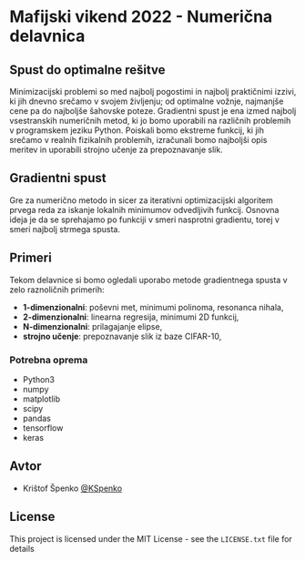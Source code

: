 # Mafijski vikend 2022 - Numerična delavnica

## Spust do optimalne rešitve

Minimizacijski problemi so med najbolj pogostimi in najbolj praktičnimi izzivi, ki jih dnevno srečamo v svojem življenju; od optimalne vožnje, najmanjše cene pa do najboljše šahovske poteze. Gradientni spust je ena izmed najbolj vsestranskih numeričnih metod, ki jo bomo uporabili na različnih problemih v programskem jeziku Python. Poiskali bomo ekstreme funkcij, ki jih srečamo v realnih fizikalnih problemih, izračunali bomo najboljši opis meritev in uporabili strojno učenje za prepoznavanje slik.

## Gradientni spust

Gre za numerično metodo in sicer za iterativni optimizacijski algoritem prvega reda za iskanje lokalnih minimumov odvedljivih funkcij. Osnovna ideja je da se sprehajamo po funkciji v smeri nasprotni gradientu, torej v smeri najbolj strmega spusta.

## Primeri

Tekom delavnice si bomo ogledali uporabo metode gradientnega spusta v zelo raznoličnih primerih:

* **1-dimenzionalni**: poševni met, minimumi polinoma, resonanca nihala,
* **2-dimenzionalni**: linearna regresija, minimumi 2D funkcij,
* **N-dimenzionalni**: prilagajanje elipse,
* **strojno učenje**: prepoznavanje slik iz baze CIFAR-10,

### Potrebna oprema

* Python3
* numpy
* matplotlib
* scipy
* pandas
* tensorflow
* keras

## Avtor

* Krištof Špenko [@KSpenko](https://twitter.com/KSpenko)

## License

This project is licensed under the MIT License - see the `LICENSE.txt` file for details
